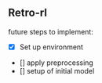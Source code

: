 ## Retro-rl

future steps to implement:

- [x] Set up environment  
- [] apply preprocessing
- [] setup of initial model

